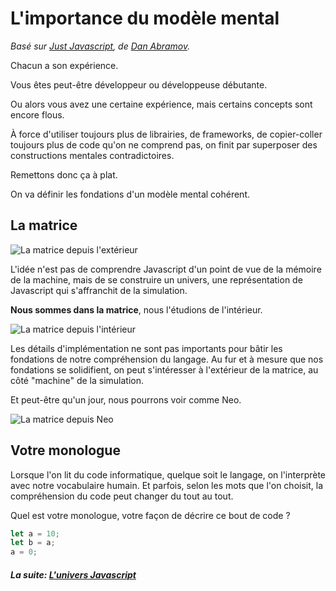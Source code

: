 # L'importance du modèle mental

_Basé sur [Just Javascript](https://justjavascript.com/), de
[Dan Abramov](https://twitter.com/dan_abramov)._

Chacun a son expérience.

Vous êtes peut-être développeur ou développeuse débutante.

Ou alors vous avez une certaine expérience, mais certains concepts sont encore
flous.

À force d'utiliser toujours plus de librairies, de frameworks, de copier-coller
toujours plus de code qu'on ne comprend pas, on finit par superposer des
constructions mentales contradictoires.

Remettons donc ça à plat.

On va définir les fondations d'un modèle mental cohérent.

## La matrice

![La matrice depuis l'extérieur](../../images/matrix_outside.jpeg)

L'idée n'est pas de comprendre Javascript d'un point de vue de la mémoire de la
machine, mais de se construire un univers, une représentation de Javascript qui
s'affranchit de la simulation.

**Nous sommes dans la matrice**, nous l'étudions de l'intérieur.

![La matrice depuis l'intérieur](../../images/matrix_inside.jpeg)

Les détails d'implémentation ne sont pas importants pour bâtir les fondations de
notre compréhension du langage. Au fur et à mesure que nos fondations se solidifient, on peut s'intéresser à l'extérieur de la matrice, au côté "machine" de la simulation.

Et peut-être qu'un jour, nous pourrons voir comme Neo.

![La matrice depuis Neo](../../images/matrix_neo.jpeg)

## Votre monologue

Lorsque l'on lit du code informatique, quelque soit le langage, on l'interprète avec notre vocabulaire humain. Et parfois, selon les mots que l'on choisit, la compréhension du code peut changer du tout au tout.

Quel est votre monologue, votre façon de décrire ce bout de code ?

```js
let a = 10;
let b = a;
a = 0;
```

#### _La suite: [L'univers Javascript](./1-2_universe.md)_
